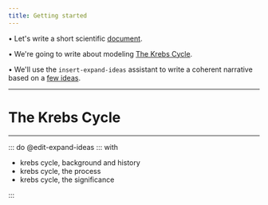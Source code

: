 ```yaml
---
title: Getting started
---
```


• Let's write a short scientific [document](file:open).

• We're going to write about modeling [The Krebs Cycle](type:0).

• We'll use the ``insert-expand-ideas`` assistant to write a coherent narrative based on a [few ideas](type:1).

---

# The Krebs Cycle

---

::: do @edit-expand-ideas 
::: with

- krebs cycle, background and history
- krebs cycle, the process
- krebs cycle, the significance

:::

